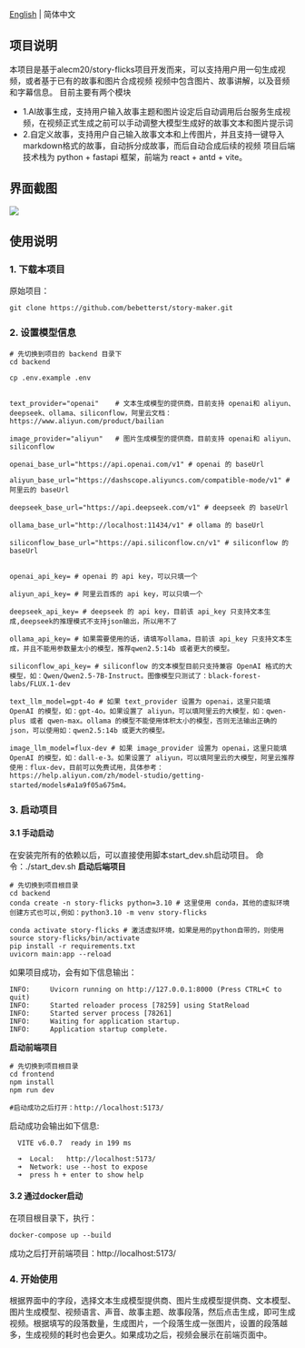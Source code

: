 [English](./README.md) | 简体中文


## 项目说明

本项目是基于alecm20/story-flicks项目开发而来，可以支持用户用一句生成视频，或者基于已有的故事和图片合成视频
视频中包含图片、故事讲解，以及音频和字幕信息。
目前主要有两个模块
- 1.AI故事生成，支持用户输入故事主题和图片设定后自动调用后台服务生成视频，在视频正式生成之前可以手动调整大模型生成好的故事文本和图片提示词
- 2.自定义故事，支持用户自己输入故事文本和上传图片，并且支持一键导入markdown格式的故事，自动拆分成故事，而后自动合成后续的视频
项目后端技术栈为 python + fastapi 框架，前端为 react + antd + vite。


## 界面截图

![](backend/examples/screenshot/usage.jpg)


## 使用说明

### 1. 下载本项目
原始项目：
```
git clone https://github.com/bebetterst/story-maker.git
```

### 2. 设置模型信息

```
# 先切换到项目的 backend 目录下
cd backend

cp .env.example .env


text_provider="openai"    # 文本生成模型的提供商，目前支持 openai和 aliyun、deepseek、ollama、siliconflow，阿里云文档：https://www.aliyun.com/product/bailian

image_provider="aliyun"   # 图片生成模型的提供商，目前支持 openai和 aliyun、siliconflow

openai_base_url="https://api.openai.com/v1" # openai 的 baseUrl

aliyun_base_url="https://dashscope.aliyuncs.com/compatible-mode/v1" # 阿里云的 baseUrl

deepseek_base_url="https://api.deepseek.com/v1" # deepseek 的 baseUrl

ollama_base_url="http://localhost:11434/v1" # ollama 的 baseUrl

siliconflow_base_url="https://api.siliconflow.cn/v1" # siliconflow 的 baseUrl


openai_api_key= # openai 的 api key，可以只填一个

aliyun_api_key= # 阿里云百炼的 api key，可以只填一个

deepseek_api_key= # deepseek 的 api key，目前该 api_key 只支持文本生成,deepseek的推理模式不支持json输出，所以用不了

ollama_api_key= # 如果需要使用的话，请填写ollama，目前该 api_key 只支持文本生成，并且不能用参数量太小的模型，推荐qwen2.5:14b 或者更大的模型。

siliconflow_api_key= # siliconflow 的文本模型目前只支持兼容 OpenAI 格式的大模型，如：Qwen/Qwen2.5-7B-Instruct。图像模型只测试了：black-forest-labs/FLUX.1-dev

text_llm_model=gpt-4o # 如果 text_provider 设置为 openai，这里只能填 OpenAI 的模型，如：gpt-4o。如果设置了 aliyun，可以填阿里云的大模型，如：qwen-plus 或者 qwen-max。ollama 的模型不能使用体积太小的模型，否则无法输出正确的 json，可以使用如：qwen2.5:14b 或更大的模型。

image_llm_model=flux-dev # 如果 image_provider 设置为 openai，这里只能填 OpenAI 的模型，如：dall-e-3。如果设置了 aliyun，可以填阿里云的大模型，阿里云推荐使用：flux-dev，目前可以免费试用，具体参考：https://help.aliyun.com/zh/model-studio/getting-started/models#a1a9f05a675m4。

```

### 3. 启动项目

#### 3.1 手动启动

在安装完所有的依赖以后，可以直接使用脚本start_dev.sh启动项目。
命令：./start_dev.sh
**启动后端项目**

```
# 先切换到项目根目录
cd backend
conda create -n story-flicks python=3.10 # 这里使用 conda，其他的虚拟环境创建方式也可以,例如：python3.10 -m venv story-flicks

conda activate story-flicks # 激活虚拟环境，如果是用的python自带的，则使用source story-flicks/bin/activate
pip install -r requirements.txt
uvicorn main:app --reload

```
如果项目成功，会有如下信息输出：

```
INFO:     Uvicorn running on http://127.0.0.1:8000 (Press CTRL+C to quit)
INFO:     Started reloader process [78259] using StatReload
INFO:     Started server process [78261]
INFO:     Waiting for application startup.
INFO:     Application startup complete.
```

**启动前端项目**

```
# 先切换到项目根目录
cd frontend
npm install
npm run dev

#启动成功之后打开：http://localhost:5173/
```
启动成功会输出如下信息:

```
  VITE v6.0.7  ready in 199 ms

  ➜  Local:   http://localhost:5173/
  ➜  Network: use --host to expose
  ➜  press h + enter to show help
```

#### 3.2 通过docker启动

在项目根目录下，执行：
```
docker-compose up --build
```
成功之后打开前端项目：http://localhost:5173/

### 4. 开始使用

根据界面中的字段，选择文本生成模型提供商、图片生成模型提供商、文本模型、图片生成模型、视频语言、声音、故事主题、故事段落，然后点击生成，即可生成视频。根据填写的段落数量，生成图片，一个段落生成一张图片，设置的段落越多，生成视频的耗时也会更久。如果成功之后，视频会展示在前端页面中。
